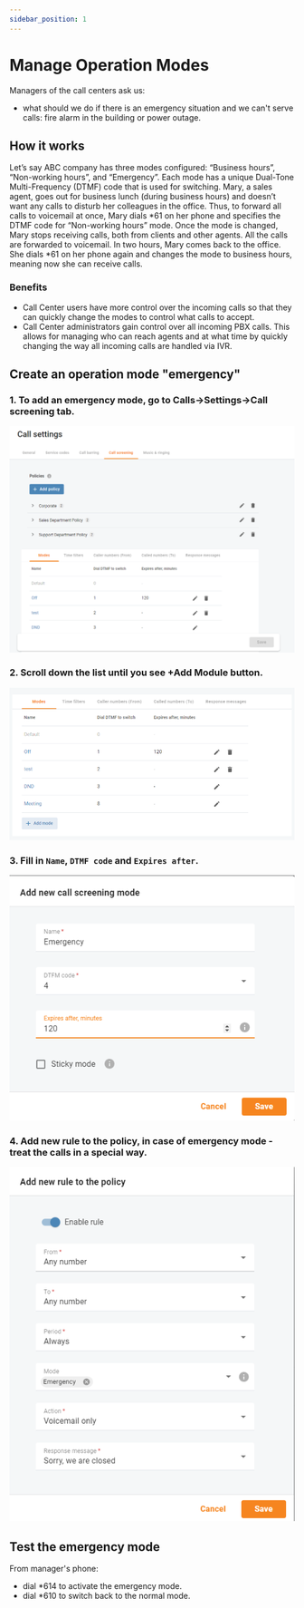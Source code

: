 ```yaml
---
sidebar_position: 1
---
```


# Manage Operation Modes

Managers of the call centers ask us: 
 - what should we do if there is an emergency situation and we can't serve calls: fire alarm in the building or power outage.

## How it works

Let’s say ABC company has three modes configured: “Business hours”, “Non-working hours”, and “Emergency”. Each mode has a unique Dual-Tone Multi-Frequency (DTMF) code that is used for switching. Mary, a sales agent, goes out for business lunch (during business hours) and doesn’t want any calls to disturb her colleagues in the office. Thus, to forward all calls to voicemail at once, Mary dials \*61 on her phone and specifies the DTMF code for “Non-working hours” mode. Once the mode is changed, Mary stops receiving calls, both from clients and other agents. All the calls are forwarded to voicemail. In two hours, Mary comes back to the office. She dials \*61 on her phone again and changes the mode to business hours, meaning now she can receive calls.

### Benefits

* Call Center users have more control over the incoming calls so that they can quickly change the modes to control what calls to accept.
* Call Center administrators gain control over all incoming PBX calls. This allows for managing who can reach agents and at what time by quickly changing the way all incoming calls are handled via IVR.


## Create an operation mode "emergency"

### 1. To add an emergency mode, go to **Calls->Settings->Call screening** tab.
![img Call Settings](./img/call-settings.png)
### 2. Scroll down the list until you see **+Add Module** button.
![img Call Settings Add mode](./img/call-settings-add-mode.png)
### 3. Fill in `Name`, `DTMF code` and `Expires after`.
![img Call Settings Add Mode dialog](./img/call-settings-add-mode-dialog.png)
### 4. Add new rule to the policy, in case of emergency mode - treat the calls in a special way.
![img Call Settings Add Rule dialog](./img/call-settings-add-rule-dialog.png)

## Test the emergency mode

From manager's phone:
 * dial *614 to activate the emergency mode.
 * dial *610 to switch back to the normal mode.